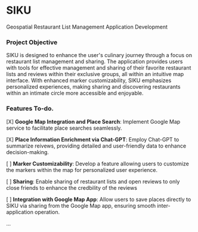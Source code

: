 # SIKU
Geospatial Restaurant List Management Application Development


###  Project Objective

SIKU is designed to enhance the user's culinary journey through a focus on restaurant list management and sharing. The application provides users with tools for effective management and sharing of their favorite restaurant lists and reviews within their exclusive groups, all within an intuitive map interface. With enhanced marker customizability, SIKU emphasizes personalized experiences, making sharing and discovering restaurants within an intimate circle more accessible and enjoyable.



### Features To-do.
[X] **Google Map Integration and Place Search**: Implement Google Map service to facilitate place searches seamlessly.

[X] **Place Information Enrichment via Chat-GPT**: Employ Chat-GPT to summarize reivews, providing detailed and user-friendly data to enhance decision-making.

[  ] **Marker Customizability**: Develop a feature allowing users to customize the markers within the map for personalized user experience.

[  ] **Sharing**: Enable sharing of restaurant lists and open reviews to only close friends to enhance the credbility of the reviews

[  ] **Integration with Google Map App**: Allow users to save places directly to SIKU via sharing from the Google Map app, ensuring smooth inter-application operation.

...



